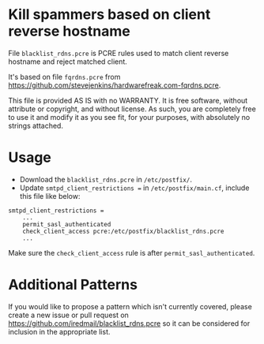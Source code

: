 # Kill spammers based on client reverse hostname

File `blacklist_rdns.pcre` is PCRE rules used to match client reverse hostname
and reject matched client.

It's based on file `fqrdns.pcre` from <https://github.com/stevejenkins/hardwarefreak.com-fqrdns.pcre>.

This file is provided AS IS with no WARRANTY. It is free software, without
attribute or copyright, and without license. As such, you are completely free
to use it and modify it as you see fit, for your purposes, with absolutely no
strings attached.

# Usage

* Download the `blacklist_rdns.pcre` in `/etc/postfix/`.
* Update `smtpd_client_restrictions =` in `/etc/postfix/main.cf`, include this
  file like below:

```
smtpd_client_restrictions =
    ...
    permit_sasl_authenticated
    check_client_access pcre:/etc/postfix/blacklist_rdns.pcre
    ...
```

Make sure the `check_client_access` rule is after `permit_sasl_authenticated`.

# Additional Patterns

If you would like to propose a pattern which isn't currently covered, please
create a new issue or pull request on <https://github.com/iredmail/blacklist_rdns.pcre>
so it can be considered for inclusion in the appropriate list.
